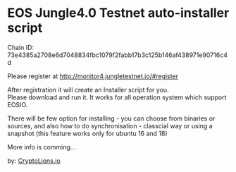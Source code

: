 # EOS Jungle4.0 Testnet auto-installer script

Chain ID: 73e4385a2708e6d7048834fbc1079f2fabb17b3c125b146af438971e90716c4d


Please register at http://monitor4.jungletestnet.io/#register  

After registration it will create an Installer script for you.  
Please download and run it. It works for all operation system which support EOSIO.
  
There will be few option for installing - you can choose from binaries or sources, and also how to do synchronisation - classcial way or using a snapshot (this feature works only for ubuntu 16 and 18)

More info is comming...

by: <a target="_blank" href="http://CryptoLions.io">CryptoLions.io</a>
